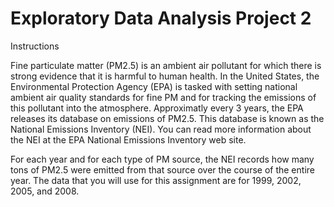 # Exploratory Data Analysis Project 2
Instructions

Fine particulate matter (PM2.5) is an ambient air pollutant for which there is strong evidence that it is harmful to 
human health. In the United States, the Environmental Protection Agency (EPA) is tasked with setting national ambient 
air quality standards for fine PM and for tracking the emissions of this pollutant into the atmosphere. Approximatly 
every 3 years, the EPA releases its database on emissions of PM2.5. This database is known as the National Emissions 
Inventory (NEI). You can read more information about the NEI at the EPA National Emissions Inventory web site.

For each year and for each type of PM source, the NEI records how many tons of PM2.5 were emitted from that source over
the course of the entire year. The data that you will use for this assignment are for 1999, 2002, 2005, and 2008.
